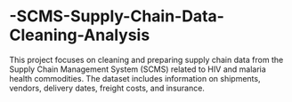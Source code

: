 # -SCMS-Supply-Chain-Data-Cleaning-Analysis
This project focuses on cleaning and preparing supply chain data from the Supply Chain Management System (SCMS) related to HIV and malaria health commodities. The dataset includes information on shipments, vendors, delivery dates, freight costs, and insurance.
